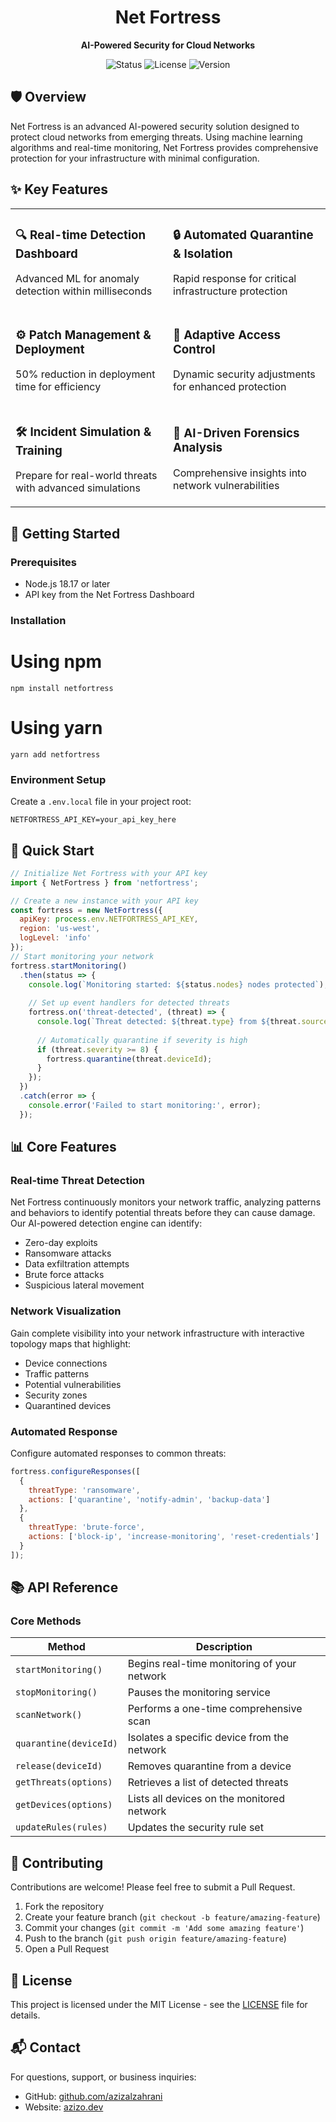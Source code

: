 <div align="center">
  <h1>Net Fortress</h1>
  <p><strong>AI-Powered Security for Cloud Networks</strong></p>
  <p>
    <img src="https://img.shields.io/badge/status-active-success.svg?style=for-the-badge" alt="Status">
    <img src="https://img.shields.io/badge/license-MIT-blue.svg?style=for-the-badge" alt="License">
    <img src="https://img.shields.io/badge/version-1.0.0-orange.svg?style=for-the-badge" alt="Version">
  </p>
</div>

## 🛡️ Overview

Net Fortress is an advanced AI-powered security solution designed to protect cloud networks from emerging threats. Using machine learning algorithms and real-time monitoring, Net Fortress provides comprehensive protection for your infrastructure with minimal configuration.

## ✨ Key Features

<table>
  <tr>
    <td width="50%">
      <h3>🔍 Real-time Detection Dashboard</h3>
      <p>Advanced ML for anomaly detection within milliseconds</p>
    </td>
    <td width="50%">
      <h3>🔒 Automated Quarantine & Isolation</h3>
      <p>Rapid response for critical infrastructure protection</p>
    </td>
  </tr>
  <tr>
    <td width="50%">
      <h3>⚙️ Patch Management & Deployment</h3>
      <p>50% reduction in deployment time for efficiency</p>
    </td>
    <td width="50%">
      <h3>🔑 Adaptive Access Control</h3>
      <p>Dynamic security adjustments for enhanced protection</p>
    </td>
  </tr>
  <tr>
    <td width="50%">
      <h3>🛠️ Incident Simulation & Training</h3>
      <p>Prepare for real-world threats with advanced simulations</p>
    </td>
    <td width="50%">
      <h3>🧠 AI-Driven Forensics Analysis</h3>
      <p>Comprehensive insights into network vulnerabilities</p>
    </td>
  </tr>
</table>

## 🚀 Getting Started

### Prerequisites

- Node.js 18.17 or later
- API key from the Net Fortress Dashboard

### Installation


# Using npm
```
npm install netfortress
```

# Using yarn
```
yarn add netfortress
```



### Environment Setup

Create a `.env.local` file in your project root:

```plaintext
NETFORTRESS_API_KEY=your_api_key_here
```

## 📖 Quick Start

```javascript
// Initialize Net Fortress with your API key
import { NetFortress } from 'netfortress';

// Create a new instance with your API key
const fortress = new NetFortress({
  apiKey: process.env.NETFORTRESS_API_KEY,
  region: 'us-west',
  logLevel: 'info'
});
// Start monitoring your network
fortress.startMonitoring()
  .then(status => {
    console.log(`Monitoring started: ${status.nodes} nodes protected`);
    
    // Set up event handlers for detected threats
    fortress.on('threat-detected', (threat) => {
      console.log(`Threat detected: ${threat.type} from ${threat.source}`);
      
      // Automatically quarantine if severity is high
      if (threat.severity >= 8) {
        fortress.quarantine(threat.deviceId);
      }
    });
  })
  .catch(error => {
    console.error('Failed to start monitoring:', error);
  });
```

## 📊 Core Features

### Real-time Threat Detection

Net Fortress continuously monitors your network traffic, analyzing patterns and behaviors to identify potential threats before they can cause damage. Our AI-powered detection engine can identify:

- Zero-day exploits
- Ransomware attacks
- Data exfiltration attempts
- Brute force attacks
- Suspicious lateral movement


### Network Visualization

Gain complete visibility into your network infrastructure with interactive topology maps that highlight:

- Device connections
- Traffic patterns
- Potential vulnerabilities
- Security zones
- Quarantined devices


### Automated Response

Configure automated responses to common threats:

```javascript
fortress.configureResponses([
  {
    threatType: 'ransomware',
    actions: ['quarantine', 'notify-admin', 'backup-data']
  },
  {
    threatType: 'brute-force',
    actions: ['block-ip', 'increase-monitoring', 'reset-credentials']
  }
]);
```

## 📚 API Reference

### Core Methods

| Method | Description
|-----|-----
| `startMonitoring()` | Begins real-time monitoring of your network
| `stopMonitoring()` | Pauses the monitoring service
| `scanNetwork()` | Performs a one-time comprehensive scan
| `quarantine(deviceId)` | Isolates a specific device from the network
| `release(deviceId)` | Removes quarantine from a device
| `getThreats(options)` | Retrieves a list of detected threats
| `getDevices(options)` | Lists all devices on the monitored network
| `updateRules(rules)` | Updates the security rule set


## 🤝 Contributing

Contributions are welcome! Please feel free to submit a Pull Request.

1. Fork the repository
2. Create your feature branch (`git checkout -b feature/amazing-feature`)
3. Commit your changes (`git commit -m 'Add some amazing feature'`)
4. Push to the branch (`git push origin feature/amazing-feature`)
5. Open a Pull Request


## 📝 License

This project is licensed under the MIT License - see the [LICENSE](LICENSE) file for details.

## 📬 Contact

For questions, support, or business inquiries:

- GitHub: [github.com/azizalzahrani](https://github.com/azizalzahrani)
- Website: [azizo.dev](https://azizo.dev)
